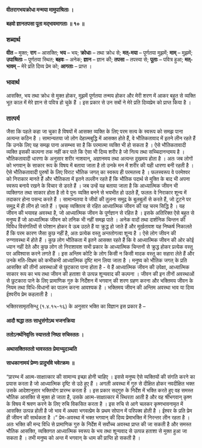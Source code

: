 #### वीतरागभयक्रोधा मन्मया मामुपाश्रिताः ।
#### बहवो ज्ञानतपसा पूता मद्भावमागताः ॥ १० ॥

### शब्दार्थ

**वीत** – मुक्त; **राग** – आसक्ति; **भय** – भय; **क्रोधाः** – तथा क्रोध से; **मत्-मया** – पूर्णतया मुझमें; **माम्** – मुझमें; **उपाश्रिताः** – पूर्णतया स्थित; **बहवः** – अनेक; **ज्ञान** – ज्ञान की; **तपसा** – तपस्या से; **पूताः** – पवित्र हुआ; **मत्-भावम्** – मेरे प्रति दिव्य प्रेम को; **आगताः** – प्राप्त ।

### भावार्थ

आसक्ति, भय तथा क्रोध से मुक्त होकर, मुझमें पूर्णतया तन्मय होकर और मेरी शरण में आकर बहुत से व्यक्ति भूत काल में मेरे ज्ञान से पवित्र हो चुके हैं । इस प्रकार से उन सबों ने मेरे प्रति दिव्यप्रेम को प्राप्त किया है ।

### तात्पर्य

जैसा कि पहले कहा जा चुका है विषयों में आसक्त व्यक्ति के लिए परम सत्य के स्वरूप को समझ पाना अत्यन्त कठिन है । सामान्यतया जो लोग देहात्मबुद्धि में आसक्त होते हैं, वे भौतिकतावाद में इतने लीन रहते हैं कि उनके लिए यह समझ पाना असम्भव सा है कि परमात्मा व्यक्ति भी हो सकता है । ऐसे भौतिकतावादी व्यक्ति इसकी कल्पना तक नहीं कर पाते कि ऐसा भी दिव्य शरीर है जो नित्य तथा सच्चिदानन्दमय है । भौतिकतावादी धारणा के अनुसार शरीर नाशवान्, अज्ञानमय तथा अत्यन्त दुखमय होता है । अतः जब लोगों को भगवान् के साकार रूप के विषय में बताया जाता है तो उनके मन में शरीर की यही धारणा बनी रहती है । ऐसे भौतिकतावादी पुरुषों के लिए विराट भौतिक जगत् का स्वरूप ही परमतत्त्व है । फलस्वरूप वे परमेश्वर को निराकार मानते हैं और भौतिकता में इतने तल्लीन रहते हैं कि भौतिक पदार्थ से मुक्ति के बाद भी अपना स्वरूप बनाये रखने के विचार से डरते हैं । जब उन्हें यह बताया जाता है कि आध्यात्मिक जीवन भी व्यक्तिगत तथा साकार होता है तो वे पुनः व्यक्ति बनने से भयभीत हो उठते हैं, फलतः वे निराकार शून्य में तदाकार होना पसन्द करते हैं । सामान्यतया वे जीवों की तुलना समुद्र के बुलबुलों से करते हैं, जो टूटने पर समुद्र में ही लीन हो जाते हैं । पृथक् व्यक्तित्व से रहित आध्यात्मिक जीवन की यह चरम सिद्धि है । यह जीवन की भयावह अवस्था है, जो आध्यात्मिक जीवन के पूर्णज्ञान से रहित है । इसके अतिरिक्त ऐसे बहुत से मनुष्य हैं जो आध्यात्मिक जीवन को तनिक भी नहीं समझ पाते । अनेक वादों तथा दार्शनिक चिन्तन की विविध विसंगतियों से परेशान होकर वे ऊब उठते हैं या क्रुद्ध हो जाते हैं और मूर्खतावश यह निष्कर्ष निकालते हैं कि परम कारण जैसा कुछ नहीं है, अतः प्रत्येक वस्तु अन्ततोगत्वा शून्य है । ऐसे लोग जीवन की रुग्णावस्था में होते हैं । कुछ लोग भौतिकता में इतने आसक्त रहते हैं कि वे आध्यात्मिक जीवन की ओर कोई ध्यान नहीं देते और कुछ लोग तो निराशावश सभी प्रकार के आध्यात्मिक चिन्तनों से क्रुद्ध होकर प्रत्येक वस्तु पर अविश्वास करने लगते हैं । इस अन्तिम कोटि के लोग किसी न किसी मादक वस्तु का सहारा लेते हैं और उनके मति-विभ्रम को कभीकभी आध्यात्मिक दृष्टि मान लिया जाता है । मनुष्य को भौतिक जगत् के प्रति आसक्ति की तीनों अवस्थाओं से छुटकारा पाना होता है - ये हैं आध्यात्मिक जीवन की उपेक्षा, आध्यात्मिक साकार रूप का भय तथा जीवन की हताशा से उत्पन्न शून्यवाद की कल्पना । जीवन की इन तीनों अवस्थाओं से छुटकारा पाने के लिए प्रामाणिक गुरु के निर्देशन में भगवान् की शरण ग्रहण करना और भक्तिमय जीवन के नियम तथा विधि-विधानों का पालन करना आवश्यक है । भक्तिमय जीवन की अन्तिम अवस्था भाव या दिव्य ईश्वरीय प्रेम कहलाती है ।

भक्तिरसामृतसिन्धु (१.४.१५-१६) के अनुसार भक्ति का विज्ञान इस प्रकार है –

#### आदौ श्रद्धा ततः साधुसंगोऽथ भजनक्रिया
#### ततोऽनर्थनिवृत्तिः स्यात्ततो निष्ठा रुचिस्ततः ।
#### अथासक्तिस्ततो भावस्ततः प्रेमाभ्युदञ्चति
#### साधकानामयं प्रेम्णः प्रादुर्भावे भवेत्क्रमः ॥

“प्रारम्भ में आत्म-साक्षात्कार की सामान्य इच्छा होनी चाहिए । इससे मनुष्य ऐसे व्यक्तियों की संगति करने का प्रयास करता है जो आध्यात्मिक दृष्टि से उठे हुए हैं । अगली अवस्था में गुरु से दीक्षित होकर नवदीक्षित भक्त उसके आदेशानुसार भक्तियोग प्रारम्भ करता है । इस प्रकार सद्गुरु के निर्देश में भक्ति करते हुए वह समस्त भौतिक आसक्ति से मुक्त हो जाता है, उसके आत्म-साक्षात्कार में स्थिरता आती है और वह श्रीभगवान् कृष्ण के विषय में श्रवण करने के लिए रुचि विकसित करता है । इस रुचि से आगे चलकर कृष्णभावनामृत में आसक्ति उत्पन्न होती है जो भाव में अथवा भगवत्प्रेम के प्रथम सोपान में परिपक्व होती है । ईश्वर के प्रति प्रेम ही जीवन की सार्थकता है ।” प्रेम-अवस्था में भक्त भगवान् की दिव्य प्रेमाभक्ति में निरन्तर लीन रहता है । अतः भक्ति की मन्द विधि से प्रामाणिक गुरु के निर्देश में सर्वोच्च अवस्था प्राप्त की जा सकती है और समस्त भौतिक आसक्ति, व्यक्तिगत आध्यात्मिक स्वरूप के भय तथा शून्यवाद से उत्पन्न हताशा से मुक्त हुआ जा सकता है । तभी मनुष्य को अन्त में भगवान् के धाम की प्राप्ति हो सकती है ।